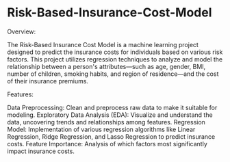 # Risk-Based-Insurance-Cost-Model

Overview:

The Risk-Based Insurance Cost Model is a machine learning project designed to predict the insurance costs for individuals based on various risk factors. This project utilizes regression techniques to analyze and model the relationship between a person's attributes—such as age, gender, BMI, number of children, smoking habits, and region of residence—and the cost of their insurance premiums.

Features:

Data Preprocessing: Clean and preprocess raw data to make it suitable for modeling.
Exploratory Data Analysis (EDA): Visualize and understand the data, uncovering trends and relationships among features.
Regression Model: Implementation of various regression algorithms like Linear Regression, Ridge Regression, and Lasso Regression to predict insurance costs.
Feature Importance: Analysis of which factors most significantly impact insurance costs.
